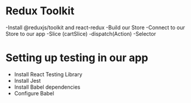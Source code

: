 # Redux Toolkit

  -Install @reduxjs/toolkit and react-redux
  -Build our Store
  -Connect to our Store to our app
  -Slice (cartSlice)
  -dispatch(Action)
  -Selector

# Setting up testing in our app
   - Install React Testing Library
   - Install Jest
   - Install Babel dependencies
   - Configure Babel  